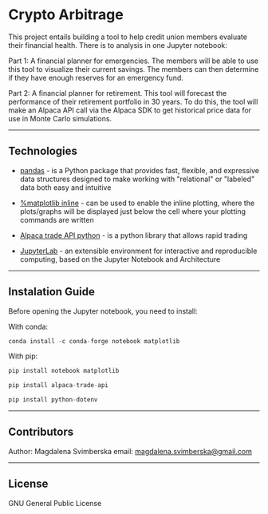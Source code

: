 # Crypto Arbitrage

This project entails building a tool to help credit union members evaluate their financial health. There is to analysis in one Jupyter notebook:

Part 1: A financial planner for emergencies. The members will be able to use this tool to visualize their current savings. The members can then determine if they have enough reserves for an emergency fund.

Part 2: A financial planner for retirement. This tool will forecast the performance of their retirement portfolio in 30 years. To do this, the tool will make an Alpaca API call via the Alpaca SDK to get historical price data for use in Monte Carlo simulations.

---

## Technologies

* [pandas](https://github.com/pandas-dev/pandas) - is a Python package that provides fast, flexible, and expressive data structures designed to make working with "relational" or "labeled" data both easy and intuitive 

* [%matplotlib inline](https://pythonguides.com/what-is-matplotlib-inline/) - can be used to enable the inline plotting, where the plots/graphs will be displayed just below the cell where your plotting commands are written

* [Alpaca trade API python](https://github.com/alpacahq/alpaca-trade-api-python) - is a python library that allows rapid trading 

* [JupyterLab](https://github.com/jupyterlab/jupyterlab) - an extensible environment for interactive and reproducible computing, based on the Jupyter Notebook and Architecture

---

## Instalation Guide

Before opening the Jupyter notebook, you need to install:

With conda:

```python
conda install -c conda-forge notebook matplotlib
```

With pip:

```python
pip install notebook matplotlib
```
```python
pip install alpaca-trade-api
```
```python
pip install python-dotenv
```

---

## Contributors

Author: Magdalena Svimberska
email: magdalena.svimberska@gmail.com

---

## License

GNU General Public License